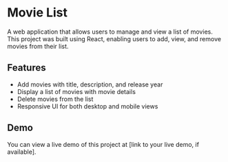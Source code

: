 # Movie List

A web application that allows users to manage and view a list of movies. This project was built using React, enabling users to add, view, and remove movies from their list.

## Features
- Add movies with title, description, and release year
- Display a list of movies with movie details
- Delete movies from the list
- Responsive UI for both desktop and mobile views

## Demo
You can view a live demo of this project at [link to your live demo, if available].